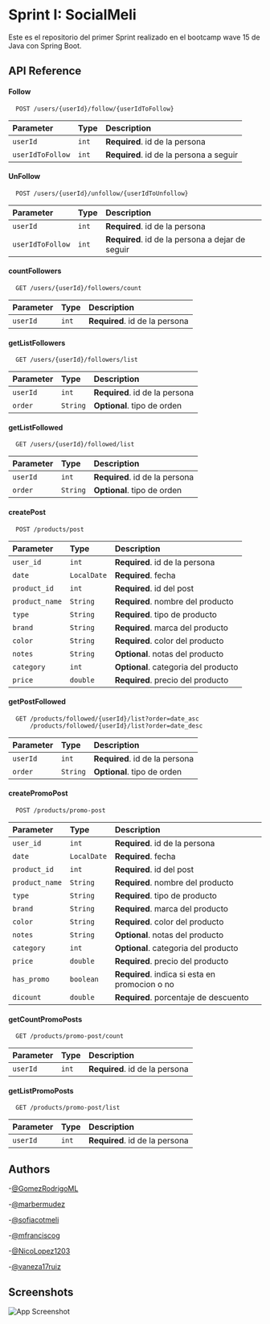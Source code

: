 
# Sprint I: SocialMeli

Este es el repositorio del primer Sprint realizado en el bootcamp wave 15 de Java con Spring Boot. 



## API Reference

#### Follow

```http
  POST /users/{userId}/follow/{userIdToFollow}
```

| Parameter | Type     | Description                |
| :-------- | :------- | :------------------------- |
| `userId` | `int` | **Required**. id de la persona |
| `userIdToFollow` | `int` | **Required**. id de la persona a seguir|

#### UnFollow

```http
  POST /users/{userId}/unfollow/{userIdToUnfollow}
```

| Parameter | Type     | Description                |
| :-------- | :------- | :------------------------- |
| `userId` | `int` | **Required**. id de la persona |
| `userIdToFollow` | `int` | **Required**. id de la persona a dejar de seguir|

#### countFollowers

```http
  GET /users/{userId}/followers/count
```

| Parameter | Type     | Description                |
| :-------- | :------- | :------------------------- |
| `userId` | `int` | **Required**. id de la persona |

#### getListFollowers

```http
  GET /users/{userId}/followers/list
```

| Parameter | Type     | Description                |
| :-------- | :------- | :------------------------- |
| `userId` | `int` | **Required**. id de la persona |
| `order` | `String` | **Optional**. tipo de orden |

#### getListFollowed

```http
  GET /users/{userId}/followed/list
```

| Parameter | Type     | Description                |
| :-------- | :------- | :------------------------- |
| `userId` | `int` | **Required**. id de la persona |
| `order` | `String` | **Optional**. tipo de orden |

#### createPost

```http
  POST /products/post
```

| Parameter | Type     | Description                           |
| :-------- | :------- |:--------------------------------------|
| `user_id` | `int` | **Required**.  id de la persona       |
| `date` | `LocalDate` | **Required**.  fecha                  |
| `product_id` | `int` | **Required**.  id del post            |
| `product_name` | `String` | **Required**.  nombre del producto    |
| `type` | `String` | **Required**.  tipo de producto       |
| `brand` | `String` | **Required**.  marca del producto     |
| `color` | `String` | **Required**.  color del producto     |
| `notes` | `String` | **Optional**.  notas del producto     |
| `category` | `int` | **Optional**.  categoria del producto |
| `price` | `double` | **Required**.  precio del producto    |

#### getPostFollowed

```http
  GET /products/followed/{userId}/list?order=date_asc
      /products/followed/{userId}/list?order=date_desc
```

| Parameter | Type     | Description                |
| :-------- | :------- | :------------------------- |
| `userId` | `int` | **Required**.  id de la persona|
| `order` | `String` | **Optional**.  tipo de orden|

#### createPromoPost

```http
  POST /products/promo-post
```


| Parameter      | Type        | Description                                     |
|:---------------|:------------|:------------------------------------------------|
| `user_id`      | `int`       | **Required**.  id de la persona                 |
| `date`         | `LocalDate` | **Required**.  fecha                            |
| `product_id`   | `int`       | **Required**.  id del post                      |
| `product_name` | `String`    | **Required**.  nombre del producto              |
| `type`         | `String`    | **Required**.  tipo de producto                 |
| `brand`        | `String`    | **Required**.  marca del producto               |
| `color`        | `String`    | **Required**.  color del producto               |
| `notes`        | `String`    | **Optional**.  notas del producto               |
| `category`     | `int`       | **Optional**.  categoria del producto           |
| `price`        | `double`    | **Required**.  precio del producto              |
| `has_promo`    | `boolean`   | **Required**.  indica si esta en promocion o no |
| `dicount`      | `double` | **Required**.  porcentaje de descuento          |

#### getCountPromoPosts

```http
  GET /products/promo-post/count
```

| Parameter | Type     | Description                |
| :-------- | :------- | :------------------------- |
| `userId` | `int` | **Required**.  id de la persona|


#### getListPromoPosts

```http
  GET /products/promo-post/list
```

| Parameter | Type     | Description                |
| :-------- | :------- | :------------------------- |
| `userId` | `int` | **Required**.  id de la persona|





## Authors

-[@GomezRodrigoML](https://github.com/GomezRodrigoML)

-[@marbermudez](https://github.com/marbermudez)

-[@sofiacotmeli](https://github.com/sofiacotmeli)

-[@mfranciscog](https://github.com/mfranciscog)

-[@NicoLopez1203](https://github.com/NicoLopez1203)

-[@vaneza17ruiz](https://github.com/ruizandino)



## Screenshots

![App Screenshot](https://i.pinimg.com/originals/f3/38/60/f338609f1bc08eea6b0db4d406f42256.jpg)

